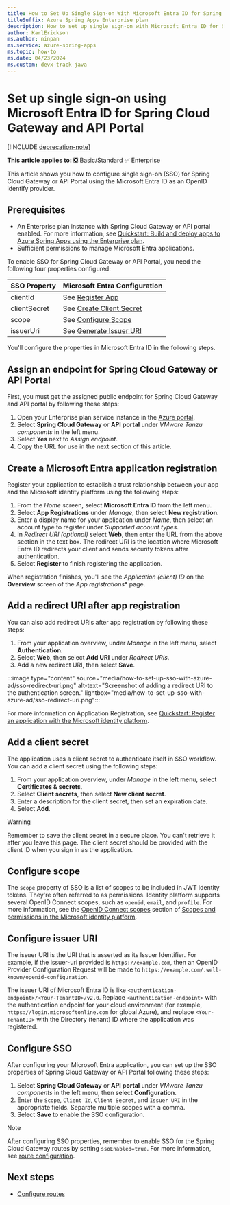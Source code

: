 ```yaml
---
title: How to Set Up Single Sign-on With Microsoft Entra ID for Spring Cloud Gateway and API Portal for Tanzu
titleSuffix: Azure Spring Apps Enterprise plan
description: How to set up single sign-on with Microsoft Entra ID for Spring Cloud Gateway and API Portal for Tanzu with the Azure Spring Apps Enterprise plan.
author: KarlErickson
ms.author: ninpan
ms.service: azure-spring-apps
ms.topic: how-to
ms.date: 04/23/2024
ms.custom: devx-track-java
---
```


# Set up single sign-on using Microsoft Entra ID for Spring Cloud Gateway and API Portal

[!INCLUDE [deprecation-note](../includes/deprecation-note.md)]

**This article applies to:** ❎ Basic/Standard ✅ Enterprise

This article shows you how to configure single sign-on (SSO) for Spring Cloud Gateway or API Portal using the Microsoft Entra ID as an OpenID identify provider.

## Prerequisites

- An Enterprise plan instance with Spring Cloud Gateway or API portal enabled. For more information, see [Quickstart: Build and deploy apps to Azure Spring Apps using the Enterprise plan](quickstart-deploy-apps-enterprise.md).
- Sufficient permissions to manage Microsoft Entra applications.

To enable SSO for Spring Cloud Gateway or API Portal, you need the following four properties configured:

| SSO Property | Microsoft Entra Configuration |
| - | - |
| clientId | See [Register App](#create-an-azure-ad-application-registration) |
| clientSecret | See [Create Client Secret](#add-a-client-secret) |
| scope | See [Configure Scope](#configure-scope) |
| issuerUri | See [Generate Issuer URI](#configure-issuer-uri) |

You'll configure the properties in Microsoft Entra ID in the following steps.

## Assign an endpoint for Spring Cloud Gateway or API Portal

First, you must get the assigned public endpoint for Spring Cloud Gateway and API portal by following these steps:

1. Open your Enterprise plan service instance in the [Azure portal](https://portal.azure.com).
1. Select **Spring Cloud Gateway** or **API portal** under *VMware Tanzu components* in the left menu.
1. Select **Yes** next to *Assign endpoint*.
1. Copy the URL for use in the next section of this article.

<a name='create-an-azure-ad-application-registration'></a>

## Create a Microsoft Entra application registration

Register your application to establish a trust relationship between your app and the Microsoft identity platform using the following steps:

1. From the *Home* screen, select **Microsoft Entra ID** from the left menu.
1. Select **App Registrations** under *Manage*, then select **New registration**.
1. Enter a display name for your application under *Name*, then select an account type to register under *Supported account types*.
1. In *Redirect URI (optional)* select **Web**, then enter the URL from the above section in the text box. The redirect URI is the location where Microsoft Entra ID redirects your client and sends security tokens after authentication.
1. Select **Register** to finish registering the application.

When registration finishes, you'll see the *Application (client) ID* on the **Overview** screen of the *App registrations** page.

## Add a redirect URI after app registration

You can also add redirect URIs after app registration by following these steps:

1. From your application overview, under *Manage* in the left menu, select **Authentication**.
1. Select **Web**, then select **Add URI** under *Redirect URIs*.
1. Add a new redirect URI, then select **Save**.

:::image type="content" source="media/how-to-set-up-sso-with-azure-ad/sso-redirect-uri.png" alt-text="Screenshot of adding a redirect URI to the authentication screen." lightbox="media/how-to-set-up-sso-with-azure-ad/sso-redirect-uri.png":::

For more information on Application Registration, see [Quickstart: Register an application with the Microsoft identity platform](/entra/identity-platform/quickstart-register-app).

## Add a client secret

The application uses a client secret to authenticate itself in SSO workflow. You can add a client secret using the following steps:

1. From your application overview, under *Manage* in the left menu, select **Certificates & secrets**.
1. Select **Client secrets**, then select **New client secret**.
1. Enter a description for the client secret, then set an expiration date.
1. Select **Add**.

> [!WARNING]
> Remember to save the client secret in a secure place. You can't retrieve it after you leave this page. The client secret should be provided with the client ID when you sign in as the application.

## Configure scope

The `scope` property of SSO is a list of scopes to be included in JWT identity tokens. They're often referred to as permissions. Identity platform supports several OpenID Connect scopes, such as `openid`, `email`, and `profile`. For more information, see the [OpenID Connect scopes](/entra/identity-platform/scopes-oidc#openid-connect-scopes) section of [Scopes and permissions in the Microsoft identity platform](/entra/identity-platform/scopes-oidc).

## Configure issuer URI

The issuer URI is the URI that is asserted as its Issuer Identifier. For example, if the issuer-uri provided is `https://example.com`, then an OpenID Provider Configuration Request will be made to `https://example.com/.well-known/openid-configuration`.

The issuer URI of Microsoft Entra ID is like `<authentication-endpoint>/<Your-TenantID>/v2.0`. Replace `<authentication-endpoint>` with the authentication endpoint for your cloud environment (for example, `https://login.microsoftonline.com` for global Azure), and replace `<Your-TenantID>` with the Directory (tenant) ID where the application was registered.

## Configure SSO

After configuring your Microsoft Entra application, you can set up the SSO properties of Spring Cloud Gateway or API Portal following these steps:

1. Select **Spring Cloud Gateway** or **API portal** under *VMware Tanzu components* in the left menu, then select **Configuration**.
1. Enter the `Scope`, `Client Id`, `Client Secret`, and `Issuer URI` in the appropriate fields. Separate multiple scopes with a comma.
1. Select **Save** to enable the SSO configuration.

> [!NOTE]
> After configuring SSO properties, remember to enable SSO for the Spring Cloud Gateway routes by setting `ssoEnabled=true`. For more information, see [route configuration](./how-to-use-enterprise-spring-cloud-gateway.md#configure-routes).

## Next steps
- [Configure routes](./how-to-use-enterprise-spring-cloud-gateway.md#configure-routes)
